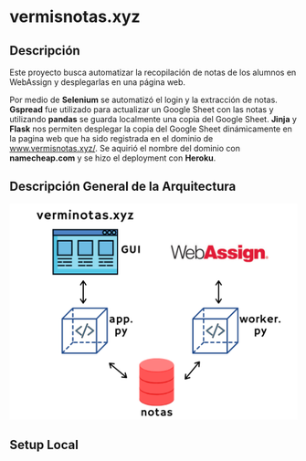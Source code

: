 # vermisnotas.xyz

## Descripción
Este proyecto busca automatizar la recopilación de notas de los alumnos en WebAssign y desplegarlas en una página web. 

Por medio de **Selenium** se automatizó el login y la extracción de notas. **Gspread** fue utilizado para actualizar un Google Sheet con las notas y utilizando **pandas** se guarda localmente una copia del Google Sheet. **Jinja** y **Flask** nos permiten desplegar la copia del Google Sheet dinámicamente en la pagina web que ha sido registrada en el dominio de www.vermisnotas.xyz/. Se aquirió el nombre del dominio con **namecheap.com** y se hizo el deployment con **Heroku**. 


## Descripción General de la Arquitectura
![Descripción General de la Arquitectura](https://github.com/steven-n-wilson/vermisnotas.xyz/blob/master/static/images/architectureOverview.png)

## Setup Local


